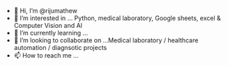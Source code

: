 - 👋 Hi, I’m @rijumathew
- 👀 I’m interested in ... Python, medical laboratory, Google sheets, excel & Computer Vision and AI
- 🌱 I’m currently learning ...
- 💞️ I’m looking to collaborate on ...Medical laboratory / healthcare automation / diagnsotic projects
- 📫 How to reach me ...

<!---
rijumathew/rijumathew is a ✨ special ✨ repository because its `README.md` (this file) appears on your GitHub profile.
You can click the Preview link to take a look at your changes.
--->
